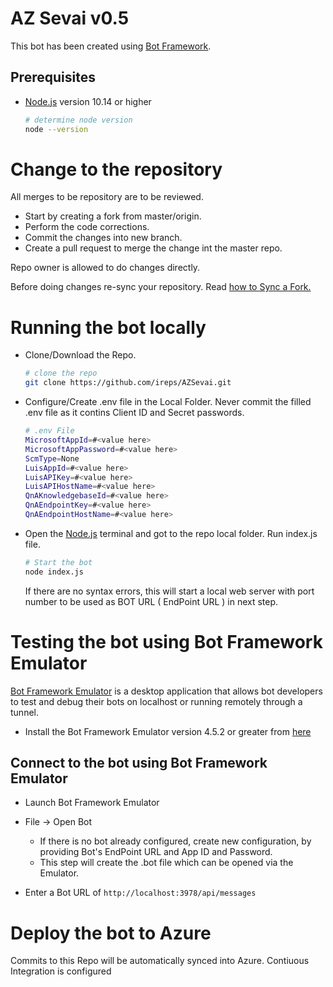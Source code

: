 # AZ Sevai v0.5

This bot has been created using [Bot Framework](https://dev.botframework.com).

## Prerequisites
- [Node.js](https://nodejs.org) version 10.14 or higher
    ```bash
    # determine node version
    node --version
    ```
# Change to the repository

All merges to be repository are to be reviewed.

- Start by creating a fork from master/origin.
- Perform the code corrections.
- Commit the changes into new branch.
- Create a pull request to merge the change int the master repo.

Repo owner is allowed to do changes directly.

Before doing changes re-sync your repository. Read [how to Sync a Fork.](https://help.github.com/en/articles/syncing-a-fork)

# Running the bot locally
- Clone/Download the Repo.
    ```bash
    # clone the repo 
    git clone https://github.com/ireps/AZSevai.git
    ```
- Configure/Create .env file in the Local Folder.
Never commit the filled .env file as it contins Client ID and Secret passwords.
    ```bash
    # .env File 
    MicrosoftAppId=#<value here>
    MicrosoftAppPassword=#<value here>
    ScmType=None
    LuisAppId=#<value here>
    LuisAPIKey=#<value here>
    LuisAPIHostName=#<value here>
    QnAKnowledgebaseId=#<value here>
    QnAEndpointKey=#<value here>
    QnAEndpointHostName=#<value here>
    ```
- Open the [Node.js](https://nodejs.org) terminal and got to the repo local folder. Run index.js file.
    ```bash
    # Start the bot 
    node index.js
    ```
    
    If there are no syntax errors, this will start a local web server with port number to be used as BOT URL ( EndPoint URL ) in next step.

# Testing the bot using Bot Framework Emulator

[Bot Framework Emulator](https://github.com/microsoft/botframework-emulator) is a desktop application that allows bot developers to test and debug their bots on localhost or running remotely through a tunnel.

- Install the Bot Framework Emulator version 4.5.2 or greater from [here](https://github.com/Microsoft/BotFramework-Emulator/releases)
## Connect to the bot using Bot Framework Emulator
- Launch Bot Framework Emulator
- File -> Open Bot
    - If there is no bot already configured, create new configuration, by providing Bot's EndPoint URL and App ID and Password. 
    - This step will create the .bot file which can be opened via the Emulator.

- Enter a Bot URL of `http://localhost:3978/api/messages`

# Deploy the bot to Azure
Commits to this Repo will be automatically synced into Azure.
Contiuous Integration is configured

